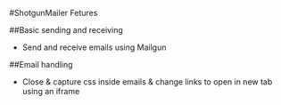 #ShotgunMailer Fetures


##Basic sending and receiving

* Send and receive emails using Mailgun


##Email handling

* Close & capture css inside emails & change links to open in new tab using an iframe